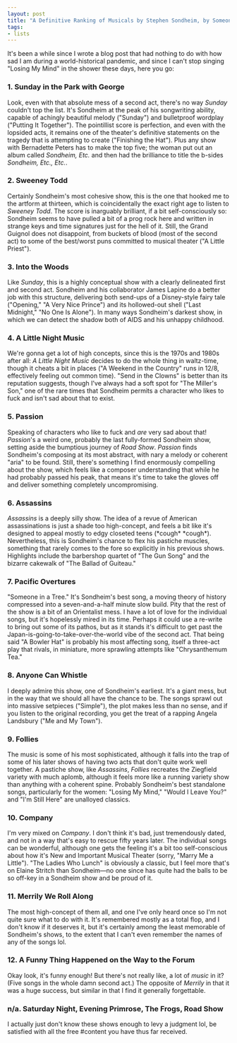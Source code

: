 ```yaml
---
layout: post
title: "A Definitive Ranking of Musicals by Stephen Sondheim, by Someone with a Degree in Theater and Too Much Time on His Hands"
tags:
- lists
---
```


It's been a while since I wrote a blog post that had nothing to do with how sad I am during a world-historical pandemic, and since I can't stop singing "Losing My Mind" in the shower these days, here you go: 

### 1. Sunday in the Park with George

Look, even with that absolute mess of a second act, there's no way *Sunday* couldn't top the list. It's Sondheim at the peak of his songwriting ability, capable of achingly beautiful melody ("Sunday") and bulletproof wordplay ("Putting It Together"). The pointillist score is perfection, and even with the lopsided acts, it remains one of the theater's definitive statements on the tragedy that is attempting to create ("Finishing the Hat"). Plus any show with Bernadette Peters has to make the top five; the woman put out an album called *Sondheim, Etc.* and then had the brilliance to title the b-sides *Sondheim, Etc., Etc.*. 

### 2. Sweeney Todd

Certainly Sondheim's most cohesive show, this is the one that hooked me to the artform at thirteen, which is coincidentally the exact right age to listen to *Sweeney Todd*. The score is inarguably brilliant, if a bit self-consciously so: Sondheim seems to have pulled a bit of a prog rock here and written in strange keys and time signatures just for the hell of it. Still, the Grand Guignol does not disappoint, from buckets of blood (most of the second act) to some of the best/worst puns committed to musical theater ("A Little Priest"). 

### 3. Into the Woods

Like *Sunday*, this is a highly conceptual show with a clearly delineated first and second act. Sondheim and his collaborator James Lapine do a better job with this structure, delivering both send-ups of a Disney-style fairy tale ("Opening," "A Very Nice Prince") and its hollowed-out shell ("Last Midnight," "No One Is Alone"). In many ways Sondheim's darkest show, in which we can detect the shadow both of AIDS and his unhappy childhood. 

### 4. A Little Night Music

We're gonna get a lot of high concepts, since this is the 1970s and 1980s after all: *A Little Night Music* decides to do the whole thing in waltz-time, though it cheats a bit in places ("A Weekend in the Country" runs in 12/8, effectively feeling out common time). "Send in the Clowns" is better than its reputation suggests, though I've always had a soft spot for "The Miller's Son," one of the rare times that Sondheim permits a character who likes to fuck and isn't sad about that to exist. 

### 5. Passion

Speaking of characters who like to fuck and *are* very sad about that! *Passion*'s a weird one, probably the last fully-formed Sondheim show, setting aside the bumptious journey of *Road Show*. *Passion* finds Sondheim's composing at its most abstract, with nary a melody or coherent "aria" to be found. Still, there's something I find enormously compelling about the show, which feels like a composer understanding that while he had probably passed his peak, that means it's time to take the gloves off and deliver something completely uncompromising. 

### 6. Assassins

*Assassins* is a deeply silly show. The idea of a revue of American assassinations is just a shade too high-concept, and feels a bit like it's designed to appeal mostly to edgy closeted teens (\*cough* \*cough*). Nevertheless, this is Sondheim's chance to flex his pastiche muscles, something that rarely comes to the fore so explicitly in his previous shows. Highlights include the barbershop quartet of "The Gun Song" and the bizarre cakewalk of "The Ballad of Guiteau."

### 7. Pacific Overtures

"Someone in a Tree." It's Sondheim's best song, a moving theory of history compressed into a seven-and-a-half minute slow build. Pity that the rest of the show is a bit of an Orientalist mess. I have a lot of love for the individual songs, but it's hopelessly mired in its time. Perhaps it could use a re-write to bring out some of its pathos, but as it stands it's difficult to get past the Japan-is-going-to-take-over-the-world vibe of the second act. That being said "A Bowler Hat" is probably his most affecting song, itself a three-act play that rivals, in miniature, more sprawling attempts like "Chrysanthemum Tea."

### 8. Anyone Can Whistle

I deeply admire this show, one of Sondheim's earliest. It's a giant mess, but in the way that we should all have the chance to be. The songs sprawl out into massive setpieces ("Simple"), the plot makes less than no sense, and if you listen to the original recording, you get the treat of a rapping Angela Landsbury ("Me and My Town").

### 9. Follies

The music is some of his most sophisticated, although it falls into the trap of some of his later shows of having two acts that don't quite work well together. A pastiche show, like *Assassins*, *Follies* recreates the Ziegfield variety with much aplomb, although it feels more like a running variety show than anything with a coherent spine. Probably Sondheim's best standalone songs, particularly for the women: "Losing My Mind," "Would I Leave You?" and "I'm Still Here" are unalloyed classics. 

### 10. Company

I'm very mixed on *Company*. I don't think it's bad, just tremendously dated, and not in a way that's easy to rescue fifty years later. The individual songs can be wonderful, although one gets the feeling it's a bit too self-conscious about how it's New and Important Musical Theater (sorry, "Marry Me a Little"). "The Ladies Who Lunch" is obviously a classic, but I feel more that's on Elaine Stritch than Sondheim—no one since has quite had the balls to be so off-key in a Sondheim show and be proud of it. 

### 11. Merrily We Roll Along

The most high-concept of them all, and one I've only heard once so I'm not quite sure what to do with it. It's remembered mostly as a total flop, and I don't know if it deserves it, but it's certainly among the least memorable of Sondheim's shows, to the extent that I can't even remember the names of any of the songs lol. 

### 12. A Funny Thing Happened on the Way to the Forum

Okay look, it's funny enough! But there's not really like, a lot of *music* in it? (Five songs in the whole damn second act.) The opposite of *Merrily* in that it was a huge success, but similar in that I find it generally forgettable.

### n/a. Saturday Night, Evening Primrose, The Frogs, Road Show

I actually just don't know these shows enough to levy a judgment lol, be satisfied with all the free #content you have thus far received. 